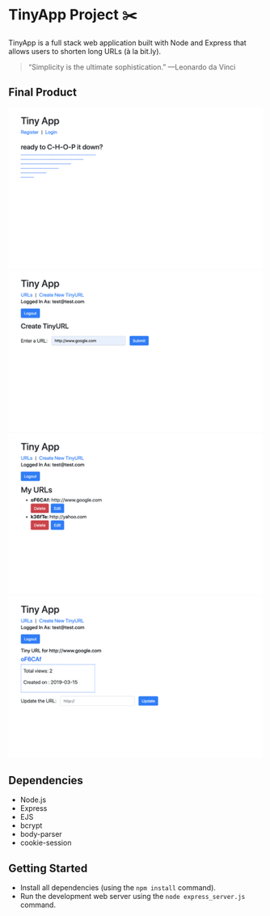 # TinyApp Project :scissors:

TinyApp is a full stack web application built with Node and Express that allows users to shorten long URLs (à la bit.ly).
> “Simplicity is the ultimate sophistication.” —Leonardo da Vinci

## Final Product
!["Screenshot of URLs page"](https://github.com/karen1au/TinyApp/blob/master/docs/index.png)
!["With TinyApp, you can now shorten a link in a second!"](https://github.com/karen1au/TinyApp/blob/master/docs/create.png)
!["Create your account and save all the Tiny URL you created!"](https://github.com/karen1au/TinyApp/blob/master/docs/list.png)
!["You can also update and view details of each of the URLs in your account"](https://github.com/karen1au/TinyApp/blob/master/docs/update.png)

## Dependencies

- Node.js
- Express
- EJS
- bcrypt
- body-parser
- cookie-session

## Getting Started

- Install all dependencies (using the `npm install` command).
- Run the development web server using the `node express_server.js` command.
